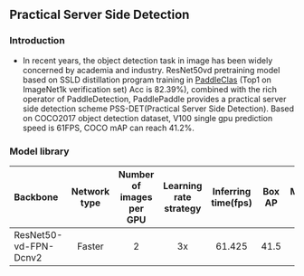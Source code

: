 ## Practical Server Side Detection

### Introduction

* In recent years, the object detection task in image has been widely concerned by academia and industry. ResNet50vd pretraining model based on SSLD distillation program training in [PaddleClas](https://github.com/PaddlePaddle/PaddleClas) (Top1 on ImageNet1k verification set) Acc is 82.39%), combined with the rich operator of PaddleDetection, PaddlePaddle provides a practical server side detection scheme PSS-DET(Practical Server Side Detection). Based on COCO2017 object detection dataset, V100 single gpu prediction speed is 61FPS, COCO mAP can reach 41.2%.


### Model library

| Backbone              | Network type | Number of images per GPU | Learning rate strategy | Inferring time(fps) | Box AP | Mask AP |                                      Download                                       |                                                           Configuration File                                                            |
| :-------------------- | :----------: | :----------------------: | :--------------------: | :-----------------: | :----: | :-----: | :---------------------------------------------------------------------------------: | :-------------------------------------------------------------------------------------------------------------------------------------: |
| ResNet50-vd-FPN-Dcnv2 |    Faster    |            2             |           3x           |       61.425        |  41.5  |    -    | [link](https://paddledet.bj.bcebos.com/models/faster_rcnn_enhance_3x_coco.pdparams) | [Configuration File](https://github.com/PaddlePaddle/PaddleDetection/tree/release/2.5/configs/rcnn_enhance/faster_rcnn_enhance_3x_coco.yml) |
